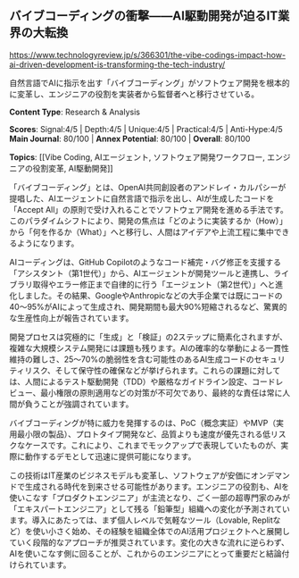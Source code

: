 ## バイブコーディングの衝撃——AI駆動開発が迫るIT業界の大転換

https://www.technologyreview.jp/s/366301/the-vibe-codings-impact-how-ai-driven-development-is-transforming-the-tech-industry/

自然言語でAIに指示を出す「バイブコーディング」がソフトウェア開発を根本的に変革し、エンジニアの役割を実装者から監督者へと移行させている。

**Content Type**: Research & Analysis

**Scores**: Signal:4/5 | Depth:4/5 | Unique:4/5 | Practical:4/5 | Anti-Hype:4/5
**Main Journal**: 80/100 | **Annex Potential**: 80/100 | **Overall**: 80/100

**Topics**: [[Vibe Coding, AIエージェント, ソフトウェア開発ワークフロー, エンジニアの役割変革, AI駆動開発]]

「バイブコーディング」とは、OpenAI共同創設者のアンドレイ・カルパシーが提唱した、AIエージェントに自然言語で指示を出し、AIが生成したコードを「Accept All」の原則で受け入れることでソフトウェア開発を進める手法です。このパラダイムシフトにより、開発の焦点は「どのように実装するか（How）」から「何を作るか（What）」へと移行し、人間はアイデアや上流工程に集中できるようになります。

AIコーディングは、GitHub Copilotのようなコード補完・バグ修正を支援する「アシスタント（第1世代）」から、AIエージェントが開発ツールと連携し、ライブラリ取得やエラー修正まで自律的に行う「エージェント（第2世代）」へと進化しました。その結果、GoogleやAnthropicなどの大手企業では既にコードの40～95%がAIによって生成され、開発期間も最大90%短縮されるなど、驚異的な生産性向上が報告されています。

開発プロセスは究極的に「生成」と「検証」の2ステップに簡素化されますが、複雑な大規模システム開発には課題も残ります。AIの確率的な挙動による一貫性維持の難しさ、25～70%の脆弱性を含む可能性のあるAI生成コードのセキュリティリスク、そして保守性の確保などが挙げられます。これらの課題に対しては、人間によるテスト駆動開発（TDD）や厳格なガイドライン設定、コードレビュー、最小権限の原則適用などの対策が不可欠であり、最終的な責任は常に人間が負うことが強調されています。

バイブコーディングが特に威力を発揮するのは、PoC（概念実証）やMVP（実用最小限の製品）、プロトタイプ開発など、品質よりも速度が優先される低リスクなケースです。これにより、これまでモックアップで表現していたものが、実際に動作するデモとして迅速に提供可能になります。

この技術はIT産業のビジネスモデルも変革し、ソフトウェアが安価にオンデマンドで生成される時代を到来させる可能性があります。エンジニアの役割も、AIを使いこなす「プロダクトエンジニア」が主流となり、ごく一部の超専門家のみが「エキスパートエンジニア」として残る「鉛筆型」組織への変化が予測されています。導入にあたっては、まず個人レベルで気軽なツール（Lovable, Replitなど）を使い小さく始め、その経験を組織全体でのAI活用プロジェクトへと展開していく段階的なアプローチが推奨されています。変化の大きな流れに逆らわず、AIを使いこなす側に回ることが、これからのエンジニアにとって重要だと結論付けられています。